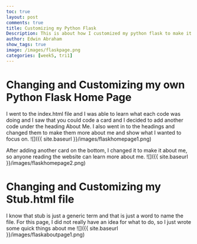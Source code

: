 ```yaml
---
toc: true
layout: post
comments: true
title: Customizing my Python Flask
Description: This is about how I customized my python flask to make it more like mine using HTML
author: Edwin Abraham
show_tags: true
image: /images/flaskpage.png
categories: [week5, tri1]
---
```


# Changing and Customizing my own Python Flask Home Page
I went to the index.html file and I was able to learn what each code was doing and I saw that you could code a card and I decided to add another code under the heading About Me. I also went in to the headings and changed them to make them more about me and show what I wanted to focus on.
![]({{ site.baseurl }}/images/flaskhomepage1.png)

After adding another card on the bottom, I changed it to make it about me, so anyone reading the website can learn more about me.
![]({{ site.baseurl }}/images/flaskhomepage2.png)

# Changing and Customizing my Stub.html file
I know that stub is just a generic term and that is just a word to name the file. For this page, I did not really have an idea for what to do, so I just wrote some quick things about me
![]({{ site.baseurl }}/images/flaskaboutpage1.png)

